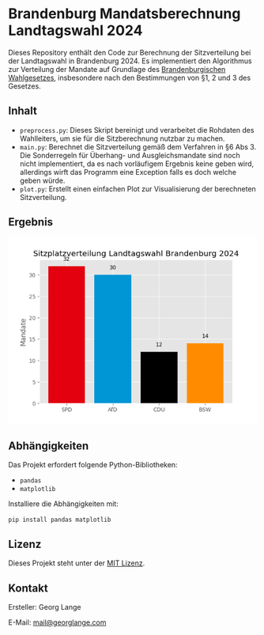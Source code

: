 # Brandenburg Mandatsberechnung Landtagswahl 2024

Dieses Repository enthält den Code zur Berechnung der Sitzverteilung bei der Landtagswahl in Brandenburg 2024. Es implementiert den Algorithmus zur Verteilung der Mandate auf Grundlage des [Brandenburgischen Wahlgesetzes](https://bravors.brandenburg.de/gesetze/bbglwahlg), insbesondere nach den Bestimmungen von §1, 2 und 3 des Gesetzes.

## Inhalt

- `preprocess.py`: Dieses Skript bereinigt und verarbeitet die Rohdaten des Wahlleiters, um sie für die Sitzberechnung nutzbar zu machen.
- `main.py`: Berechnet die Sitzverteilung gemäß dem Verfahren in §6 Abs 3. Die Sonderregeln für Überhang- und Ausgleichsmandate sind noch nicht implementiert, da es nach vorläufigem Ergebnis keine geben wird, allerdings wirft das Programm eine Exception falls es doch welche geben würde.
- `plot.py`: Erstellt einen einfachen Plot zur Visualisierung der berechneten Sitzverteilung.

## Ergebnis 

![Sitzverteilung Plot](mandates.png)

## Abhängigkeiten

Das Projekt erfordert folgende Python-Bibliotheken:
- `pandas`
- `matplotlib`

Installiere die Abhängigkeiten mit:

`pip install pandas matplotlib`

## Lizenz

Dieses Projekt steht unter der [MIT Lizenz](LICENSE).

## Kontakt

Ersteller: Georg Lange

E-Mail: mail@georglange.com